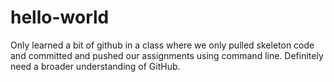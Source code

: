 # hello-world

Only learned a bit of github in a class where we only pulled skeleton code and committed and pushed our assignments using command line. Definitely need a broader understanding of GitHub.
